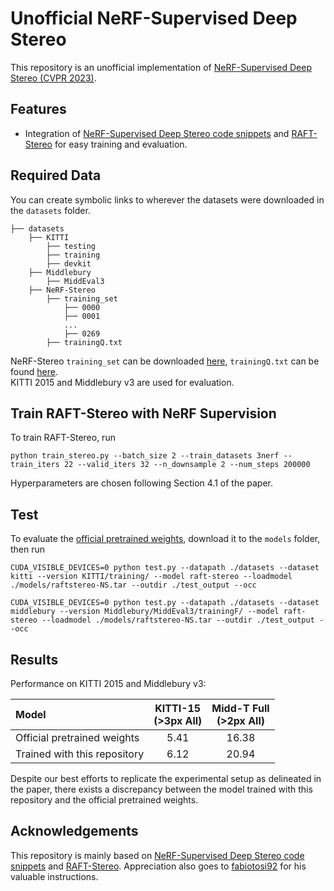 # Unofficial NeRF-Supervised Deep Stereo
This repository is an unofficial implementation of [NeRF-Supervised Deep Stereo (CVPR 2023)](https://arxiv.org/abs/2303.17603).<br/>

## Features
* Integration of [NeRF-Supervised Deep Stereo code snippets](https://github.com/fabiotosi92/NeRF-Supervised-Deep-Stereo) and [RAFT-Stereo](https://github.com/princeton-vl/RAFT-Stereo) for easy training and evaluation.

## Required Data
You can create symbolic links to wherever the datasets were downloaded in the `datasets` folder. 
```Shell
├── datasets
    ├── KITTI
        ├── testing
        ├── training
        ├── devkit
    ├── Middlebury
        ├── MiddEval3
    ├── NeRF-Stereo
        ├── training_set
            ├── 0000
            ├── 0001
            ...
            ├── 0269
        ├── trainingQ.txt
```
NeRF-Stereo `training_set` can be downloaded [here](https://amsacta.unibo.it/id/eprint/7218/), `trainingQ.txt` can be found [here](https://github.com/fabiotosi92/NeRF-Supervised-Deep-Stereo/blob/main/filenames/trainingQ.txt).<br/>
KITTI 2015 and Middlebury v3 are used for evaluation.

## Train RAFT-Stereo with NeRF Supervision
To train RAFT-Stereo, run
```Shell
python train_stereo.py --batch_size 2 --train_datasets 3nerf --train_iters 22 --valid_iters 32 --n_downsample 2 --num_steps 200000
```
Hyperparameters are chosen following Section 4.1 of the paper.

## Test
To evaluate the [official pretrained weights](https://drive.google.com/file/d/1zAX2q1Tr9EOypXv5kwkI4a_YTravdtsS/view?usp=sharing), download it to the `models` folder, then run
```Shell
CUDA_VISIBLE_DEVICES=0 python test.py --datapath ./datasets --dataset kitti --version KITTI/training/ --model raft-stereo --loadmodel ./models/raftstereo-NS.tar --outdir ./test_output --occ
```
```Shell
CUDA_VISIBLE_DEVICES=0 python test.py --datapath ./datasets --dataset middlebury --version Middlebury/MiddEval3/trainingF/ --model raft-stereo --loadmodel ./models/raftstereo-NS.tar --outdir ./test_output --occ
```

## Results

Performance on KITTI 2015 and Middlebury v3:

| Model                         | KITTI-15<br/>(>3px All)   | Midd-T Full<br/>(>2px All)    |
| :---                          | :---:                     | :---:                         |
| Official pretrained weights   | 5.41                      | 16.38                         |
| Trained with this repository  | 6.12                      | 20.94                         |

Despite our best efforts to replicate the experimental setup as delineated in the paper, there exists a discrepancy between the model trained with this repository and the official pretrained weights.

## Acknowledgements

This repository  is mainly based on [NeRF-Supervised Deep Stereo code snippets](https://github.com/fabiotosi92/NeRF-Supervised-Deep-Stereo) and [RAFT-Stereo](https://github.com/princeton-vl/RAFT-Stereo). Appreciation also goes to [fabiotosi92](https://github.com/fabiotosi92) for his valuable instructions.